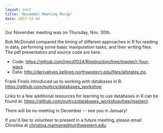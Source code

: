 ```yaml
---
layout: post
title: "November Meeting Recap"
date: 2017-12-04
---
```


Our November meeting was on Thursday, Nov. 30th.

Bob McDonald compared the timing of different approaches in R for reading in data, performing some basic manipulation tasks, and then writing files.  The pdf presentation and source code are here: 

* Code: https://github.com/rmcd1024/Rinstruction/tree/master/r-four-ways
* Data: http://derivatives.kellogg.northwestern.edu/files/allstates.zip
 
Frank Fineis introduced us to working with databases in R: https://github.com/nuitrcs/databases_workshop

Links to a few additional resources for learning to use databases in R can be found at: https://github.com/nuitrcs/databases_workshop/tree/master/r

There will be no meeting in December -- see you in January!

If you'd like to volunteer to present in a future meeting, please email Christina at [christina.maimone@northwestern.edu](mailto:christina.maimone@northwestern.edu).